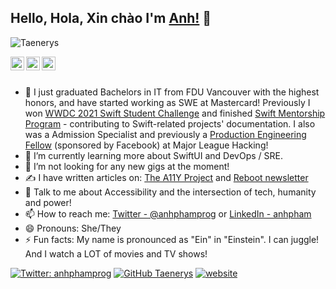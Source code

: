 ## Hello, Hola, Xin chào I'm [Anh!](http://apham.me/) 👋

<p align="left"> <img src="https://komarev.com/ghpvc/?username=Taenerys&label=Views&color=blue&style=plastic" alt="Taenerys" /> </p>

<a href="https://twitter.com/anhphamprog">
  <img align="left" alt="Anh's Twitter" width="22px" src="https://cdn.jsdelivr.net/npm/simple-icons@v3/icons/twitter.svg" />
</a>
<a href="https://www.linkedin.com/in/anh-pham-aa483a149/">
  <img align="left" alt="Anh's Linkdein" width="22px" src="https://cdn.jsdelivr.net/npm/simple-icons@v3/icons/linkedin.svg" />
</a>
<a href="https://github.com/Taenerys">
  <img align="left" alt="Anh Pham's Github" width="22px" src="https://cdn.jsdelivr.net/npm/simple-icons@v3/icons/github.svg" />
</a>

<br/>
<br/>



- 🔭  I just graduated Bachelors in IT from FDU Vancouver with the highest honors, and have started working as SWE at Mastercard! Previously I won [WWDC 2021 Swift Student Challenge](https://vancouversun.com/news/local-news/deaf-coder-one-of-two-vancouverites-among-global-winners-in-apples-swift-student-challenge) and finished [Swift Mentorship Program](https://swift.org/mentorship/) - contributing to Swift-related projects' documentation. I also was a Admission Specialist and previously a [Production Engineering Fellow](https://fellowship.mlh.io/programs/production-engineering) (sponsored by Facebook) at Major League Hacking!
- 🌱  I’m currently learning more about SwiftUI and DevOps / SRE.
- 👯  I’m not looking for any new gigs at the moment!
- ✍️ I have written articles on: [The A11Y Project](https://www.a11yproject.com/) and [Reboot newsletter](https://reboothq.substack.com/p/design)
- 💬  Talk to me about Accessibility and the intersection of tech, humanity and power!
- 📫  How to reach me: [Twitter - @anhphamprog](https://twitter.com/anhphamprog) or [LinkedIn - anhpham](https://www.linkedin.com/in/anh-pham-aa483a149/)
- 😄  Pronouns: She/They
- ⚡  Fun facts: My name is pronounced as "Ein" in "Einstein". I can juggle! And I watch a LOT of movies and TV shows!

[![Twitter: anhphamprog](https://img.shields.io/twitter/follow/anhphamprog?style=social)](https://twitter.com/anhphamprog)
[![GitHub Taenerys](https://img.shields.io/github/followers/Taenerys?label=follow&style=social)](https://github.com/Taenerys)
[![website](https://img.shields.io/badge/PortfolioWebsite-apham.me-2648ff?style=flat-square&logo=google-chrome)](http://apham.me/)




